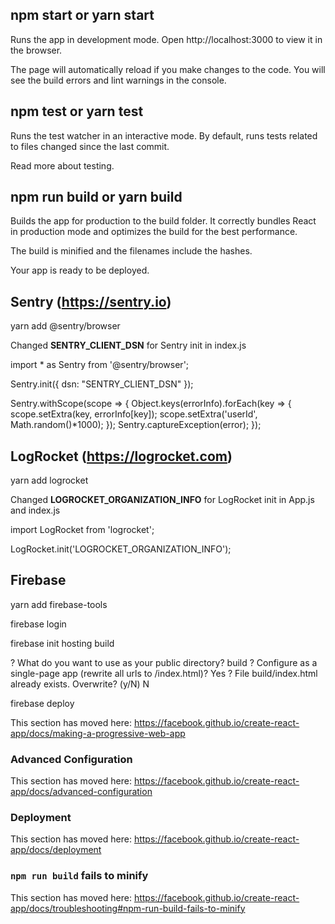 ## npm start or yarn start
Runs the app in development mode.
Open http://localhost:3000 to view it in the browser.

The page will automatically reload if you make changes to the code.
You will see the build errors and lint warnings in the console.

## npm test or yarn test
Runs the test watcher in an interactive mode.
By default, runs tests related to files changed since the last commit.

Read more about testing.

## npm run build or yarn build
Builds the app for production to the build folder.
It correctly bundles React in production mode and optimizes the build for the best performance.

The build is minified and the filenames include the hashes.

Your app is ready to be deployed.


## Sentry (https://sentry.io)

yarn add @sentry/browser 

Changed **SENTRY_CLIENT_DSN** for Sentry init in index.js

import * as Sentry from '@sentry/browser';

Sentry.init({
  dsn: "SENTRY_CLIENT_DSN"
});
 
Sentry.withScope(scope => {
            Object.keys(errorInfo).forEach(key => {
                scope.setExtra(key, errorInfo[key]);
                scope.setExtra('userId', Math.random()*1000);
            });
            Sentry.captureException(error);
});
 

## LogRocket (https://logrocket.com)

yarn add logrocket 

Changed **LOGROCKET_ORGANIZATION_INFO** for LogRocket init in App.js and index.js

import LogRocket from 'logrocket';

LogRocket.init('LOGROCKET_ORGANIZATION_INFO');

## Firebase

yarn add firebase-tools

firebase login

firebase init
	hosting
	build

? What do you want to use as your public directory? build
? Configure as a single-page app (rewrite all urls to /index.html)? Yes
? File build/index.html already exists. Overwrite? (y/N) N

firebase deploy


This section has moved here: https://facebook.github.io/create-react-app/docs/making-a-progressive-web-app

### Advanced Configuration

This section has moved here: https://facebook.github.io/create-react-app/docs/advanced-configuration

### Deployment

This section has moved here: https://facebook.github.io/create-react-app/docs/deployment

### `npm run build` fails to minify

This section has moved here: https://facebook.github.io/create-react-app/docs/troubleshooting#npm-run-build-fails-to-minify
